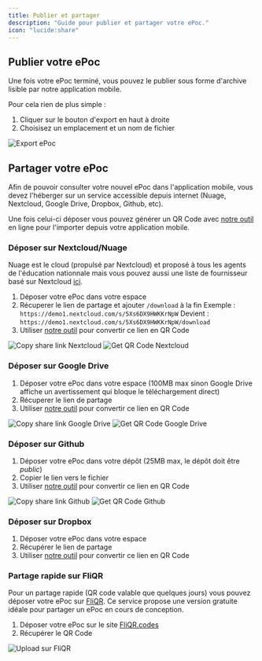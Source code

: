 ```yaml
---
title: Publier et partager
description: "Guide pour publier et partager votre ePoc."
icon: "lucide:share"
---
```


## Publier votre ePoc

Une fois votre ePoc terminé, vous pouvez le publier sous forme d'archive lisible par notre application mobile.

Pour cela rien de plus simple :

1. Cliquer sur le bouton d'export en haut à droite
2. Choisisez un emplacement et un nom de fichier

![Export ePoc](images/export-epoc.gif)


## Partager votre ePoc

Afin de pouvoir consulter votre nouvel ePoc dans l'application mobile, vous devez l'héberger sur un service accessible
depuis internet (Nuage, Nextcloud, Google Drive, Dropbox, Github, etc).

Une fois celui-ci déposer vous pouvez générer un QR Code avec [notre outil](../../qr-code-generator/index.md) en ligne pour l'importer depuis votre application mobile.


### Déposer sur Nextcloud/Nuage

Nuage est le cloud (propulsé par Nextcloud) et proposé à tous les agents de l'éducation nationnale mais vous pouvez aussi une liste de
fournisseur basé sur Nextcloud [ici](https://www.chatons.org/search/by-service?service_type_target_id=All&field_alternatives_aux_services_target_id=554&field_software_target_id=All&field_is_shared_value=All&title=).

1. Déposer votre ePoc dans votre espace
2. Récuperer le lien de partage et ajouter `/download` à la fin
    Exemple : `https://demo1.nextcloud.com/s/5Xs6DX9HWKKrNpW`
    Devient : `https://demo1.nextcloud.com/s/5Xs6DX9HWKKrNpW/download`
3. Utiliser [notre outil](../../qr-code-generator/index.md) pour convertir ce lien en QR Code

![Copy share link Nextcloud](images/share-nextcloud.png)
![Get QR Code Nextcloud](images/share-qr-nextcloud.png)


### Déposer sur Google Drive

1. Déposer votre ePoc dans votre espace (100MB max sinon Google Drive affiche un avertissement qui bloque le téléchargement direct)
2. Récuperer le lien de partage
3. Utiliser [notre outil](../../qr-code-generator/index.md) pour convertir ce lien en QR Code

![Copy share link Google Drive](images/share-googledrive.png)
![Get QR Code Google Drive](images/share-qr-googledrive.png)

### Déposer sur Github

1. Déposer votre ePoc dans votre dépôt (25MB max, le dépôt doit être *public*)
2. Copier le lien vers le fichier
3. Utiliser [notre outil](../../qr-code-generator/index.md) pour convertir ce lien en QR Code

![Copy share link Github](images/share-github.png)
![Get QR Code Github](images/share-qr-github.png)

### Déposer sur Dropbox

1. Déposer votre ePoc dans votre espace
2. Récupérer le lien de partage
3. Utiliser [notre outil](../../qr-code-generator/index.md) pour convertir ce lien en QR Code

### Partage rapide sur FliQR

Pour un partage rapide (QR code valable que quelques jours) vous pouvez déposer votre ePoc sur [FliQR](https://fliqr.codes). Ce service propose une version gratuite idéale pour partager un ePoc en cours de conception.

1. Déposer votre ePoc sur le site [FliQR.codes](https://fliqr.codes)
2. Récupérer le QR Code

![Upload sur FliQR](images/fliqr.gif)
